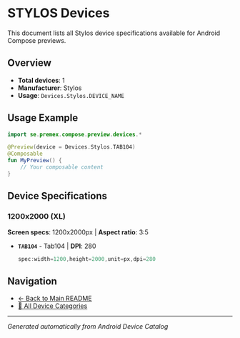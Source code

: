 # STYLOS Devices

This document lists all Stylos device specifications available for Android Compose previews.

## Overview

- **Total devices**: 1
- **Manufacturer**: Stylos
- **Usage**: `Devices.Stylos.DEVICE_NAME`

## Usage Example

```kotlin
import se.premex.compose.preview.devices.*

@Preview(device = Devices.Stylos.TAB104)
@Composable
fun MyPreview() {
    // Your composable content
}
```

## Device Specifications

### 1200x2000 (XL)

**Screen specs**: 1200x2000px | **Aspect ratio**: 3:5

- **`TAB104`** - Tab104 | **DPI**: 280
  ```kotlin
  spec:width=1200,height=2000,unit=px,dpi=280
  ```

## Navigation

- [← Back to Main README](../../README.md)
- [📱 All Device Categories](../README.md)

---
*Generated automatically from Android Device Catalog*
